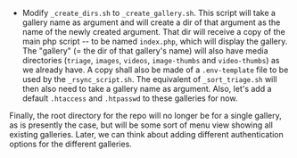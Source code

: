 -   Modify `_create_dirs.sh` to `_create_gallery.sh`. This script will take a gallery name as argument and will create a dir of that argument as the name of the newly created argument. That dir will receive a copy of the main php script -- to be named `index.php`, which will display the gallery. The "gallery" (= the dir of that gallery's name) will also have media directories (`triage`, `images`, `videos`, `image-thumbs` and `video-thumbs`) as we already have. A copy shall also be made of a `.env-template` file to be used by the `_rsync_script.sh`. The equivalent of `_sort_triage.sh` will then also need to take a gallery name as argument. Also, let's add a default `.htaccess` and `.htpasswd` to these galleries for now.

Finally, the root directory for the repo will no longer be for a single gallery, as is presently the case, but will be some sort of menu view showing all existing galleries. Later, we can think about adding different authentication options for the different galleries.
